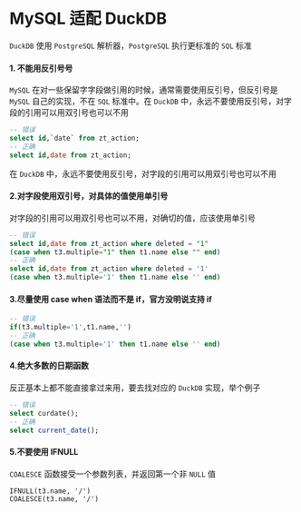 # MySQL 适配 DuckDB

`DuckDB` 使用 `PostgreSQL` 解析器，`PostgreSQL` 执行更标准的 `SQL` 标准

#### 1. 不能用反引号号

`MySQL` 在对一些保留字字段做引用的时候，通常需要使用反引号，但反引号是 `MySQL` 自己的实现，不在 `SQL` 标准中。在 `DuckDB` 中，永远不要使用反引号，对字段的引用可以用双引号也可以不用
```sql
-- 错误
select id,`date` from zt_action;
-- 正确
select id,date from zt_action;
```
在 `DuckDB` 中，永远不要使用反引号，对字段的引用可以用双引号也可以不用
#### 2.对字段使用双引号，对具体的值使用单引号
对字段的引用可以用双引号也可以不用，对确切的值，应该使用单引号
```sql
-- 错误
select id,date from zt_action where deleted = "1"
(case when t3.multiple="1" then t1.name else "" end)
-- 正确
select id,date from zt_action where deleted = '1'
(case when t3.multiple='1' then t1.name else '' end)
```

#### 3.尽量使用 case when 语法而不是 if，官方没明说支持 if
```sql
-- 错误
if(t3.multiple='1',t1.name,'')
-- 正确
(case when t3.multiple='1' then t1.name else '' end)
```

#### 4.绝大多数的日期函数
反正基本上都不能直接拿过来用，要去找对应的 `DuckDB` 实现，举个例子
```sql
-- 错误
select curdate();
-- 正确
select current_date();
```

#### 5.不要使用 IFNULL
`COALESCE` 函数接受一个参数列表，并返回第一个非 `NULL` 值
```
IFNULL(t3.name, '/')
COALESCE(t3.name, '/')
```
